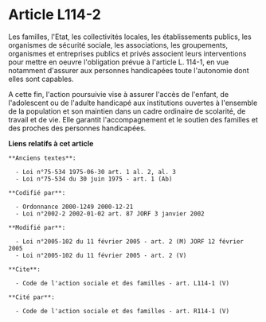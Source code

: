 # Article L114-2

Les familles, l'Etat, les collectivités locales, les établissements publics, les organismes de sécurité sociale, les
associations, les groupements, organismes et entreprises publics et privés associent leurs interventions pour mettre en
oeuvre l'obligation prévue à l'article L. 114-1, en vue notamment d'assurer aux personnes handicapées toute l'autonomie dont
elles sont capables. 

A cette fin, l'action poursuivie vise à assurer l'accès de l'enfant, de l'adolescent ou de l'adulte handicapé aux
institutions ouvertes à l'ensemble de la population et son maintien dans un cadre ordinaire de scolarité, de travail et de
vie. Elle garantit l'accompagnement et le soutien des familles et des proches des personnes handicapées.

**Liens relatifs à cet article**

	**Anciens textes**:

	  - Loi n°75-534 1975-06-30 art. 1 al. 2, al. 3
	  - Loi n°75-534 du 30 juin 1975 - art. 1 (Ab)

	**Codifié par**:

	  - Ordonnance 2000-1249 2000-12-21
	  - Loi n°2002-2 2002-01-02 art. 87 JORF 3 janvier 2002

	**Modifié par**:

	  - Loi n°2005-102 du 11 février 2005 - art. 2 (M) JORF 12 février 2005
	  - Loi n°2005-102 du 11 février 2005 - art. 2 (V)

	**Cite**:

	  - Code de l'action sociale et des familles - art. L114-1 (V)

	**Cité par**:

	  - Code de l'action sociale et des familles - art. R114-1 (V)
